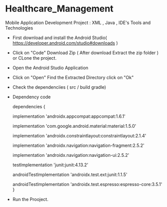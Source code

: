 # Healthcare_Management
Mobile Application Development Project : XML , Java , IDE's Tools and Technologies


* First download and install the Android Studio( https://developer.android.com/studio#downloads )
* Click on "Code" Download Zip ( After download Extract the zip folder ) or CLone the project.
* Open the Android Studio Application 
* Click on "Open" Find the Extracted Directory click on "Ok"
* Check the dependenciies ( src / build gradle)
* Dependency code
  
  dependencies {

    implementation 'androidx.appcompat:appcompat:1.6.1'
  
    implementation 'com.google.android.material:material:1.5.0'
  
    implementation 'androidx.constraintlayout:constraintlayout:2.1.4'
  
    implementation 'androidx.navigation:navigation-fragment:2.5.2'
  
    implementation 'androidx.navigation:navigation-ui:2.5.2'
  
    testImplementation 'junit:junit:4.13.2'
  
    androidTestImplementation 'androidx.test.ext:junit:1.1.5'
  
    androidTestImplementation 'androidx.test.espresso:espresso-core:3.5.1'
}

* Run the Prooject.
